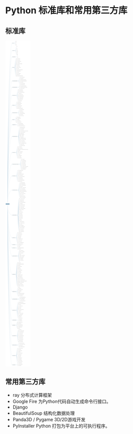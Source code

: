 # Python 标准库和常用第三方库

## 标准库

![标准库导图](./overview.svg)

## 常用第三方库

- ray 分布式计算框架
- Google Fire 为Python代码自动生成命令行接口。
- Django
- BeautifulSoup 结构化数据处理
- Panda3D / Pygame 3D/2D游戏开发
- PyInstaller Python 打包为平台上的可执行程序。
